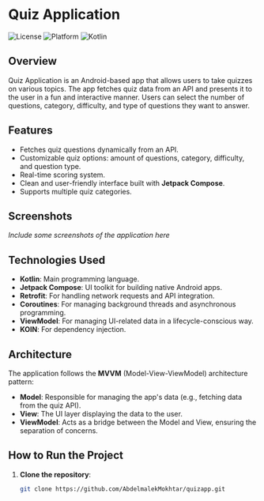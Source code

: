 # Quiz Application

![License](https://img.shields.io/github/license/AbdelmalekMokhtar/quizapp)
![Platform](https://img.shields.io/badge/platform-Android-blue)
![Kotlin](https://img.shields.io/badge/kotlin-%230095D5.svg?style=for-the-badge&logo=kotlin&logoColor=white)

## Overview

Quiz Application is an Android-based app that allows users to take quizzes on various topics. The app fetches quiz data from an API and presents it to the user in a fun and interactive manner. Users can select the number of questions, category, difficulty, and type of questions they want to answer.

## Features

- Fetches quiz questions dynamically from an API.
- Customizable quiz options: amount of questions, category, difficulty, and question type.
- Real-time scoring system.
- Clean and user-friendly interface built with **Jetpack Compose**.
- Supports multiple quiz categories.

## Screenshots

_Include some screenshots of the application here_

## Technologies Used

- **Kotlin**: Main programming language.
- **Jetpack Compose**: UI toolkit for building native Android apps.
- **Retrofit**: For handling network requests and API integration.
- **Coroutines**: For managing background threads and asynchronous programming.
- **ViewModel**: For managing UI-related data in a lifecycle-conscious way.
- **KOIN**: For dependency injection.

## Architecture

The application follows the **MVVM** (Model-View-ViewModel) architecture pattern:

- **Model**: Responsible for managing the app's data (e.g., fetching data from the quiz API).
- **View**: The UI layer displaying the data to the user.
- **ViewModel**: Acts as a bridge between the Model and View, ensuring the separation of concerns.

## How to Run the Project

1. **Clone the repository**:
   ```bash
   git clone https://github.com/AbdelmalekMokhtar/quizapp.git
